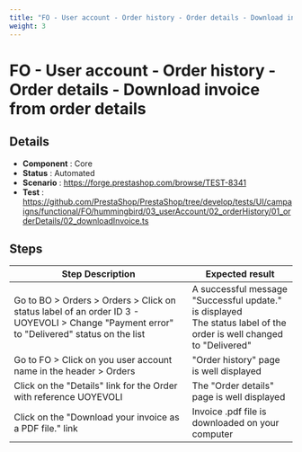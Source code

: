 ```yaml
---
title: "FO - User account - Order history - Order details - Download invoice from order details"
weight: 3
---
```


# FO - User account - Order history - Order details - Download invoice from order details
## Details
* **Component** : Core
* **Status** : Automated
* **Scenario** : https://forge.prestashop.com/browse/TEST-8341
* **Test** : https://github.com/PrestaShop/PrestaShop/tree/develop/tests/UI/campaigns/functional/FO/hummingbird/03_userAccount/02_orderHistory/01_orderDetails/02_downloadInvoice.ts

## Steps
| Step Description | Expected result |
| ----- | ----- |
| Go to BO > Orders > Orders > Click on status label of an order ID 3 - UOYEVOLI > Change "Payment error" to "Delivered" status on the list | A successful message "Successful update." is displayed<br>The status label of the order is well changed to "Delivered" |
| Go to FO > Click on you user account name in the header > Orders | "Order history" page is well displayed |
| Click on the "Details" link for the Order with reference UOYEVOLI | The "Order details" page is well displayed |
| Click on the "Download your invoice as a PDF file." link | Invoice .pdf file is downloaded on your computer |
